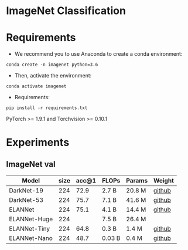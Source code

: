 # ImageNet Classification


# Requirements
- We recommend you to use Anaconda to create a conda environment:
```Shell
conda create -n imagenet python=3.6
```

- Then, activate the environment:
```Shell
conda activate imagenet
```

- Requirements:
```Shell
pip install -r requirements.txt 
```
PyTorch >= 1.9.1 and Torchvision >= 0.10.1

# Experiments
## ImageNet val

|    Model     | size | acc@1 | FLOPs  | Params |  Weight |
|--------------|------|-------|--------|--------|---------|
| DarkNet-19   | 224  |  72.9 | 2.7 B  | 20.8 M | [github](https://github.com/yjh0410/image_classification_pytorch/releases/download/weight/darknet19.pth) |
| DarkNet-53   | 224  |  75.7 | 7.1 B  | 41.6 M | [github](https://github.com/yjh0410/image_classification_pytorch/releases/download/weight/darknet53.pth) |
| ELANNet      | 224  |  75.1 | 4.1 B  | 14.4 M | [github](https://github.com/yjh0410/image_classification_pytorch/releases/download/weight/elannet.pth) |
| ELANNet-Huge | 224  |   | 7.5 B | 26.4 M |  |
| ELANNet-Tiny | 224  |  64.8 | 0.3 B  | 1.4 M  | [github](https://github.com/yjh0410/image_classification_pytorch/releases/download/weight/elannet_tiny.pth) |
| ELANNet-Nano | 224  |  48.7 | 0.03 B | 0.4 M  | [github](https://github.com/yjh0410/image_classification_pytorch/releases/download/weight/elannet_nano.pth) |
